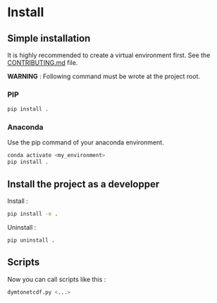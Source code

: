 # Install

## Simple installation

It is highly recommended to create a virtual environment first. See the [CONTRIBUTING.md](./CONTRIBUTING.md) file.

**WARNING** : Following command must be wrote at the project root.

### PIP

```bash
pip install .
```

### Anaconda

Use the pip command of your anaconda environment.

```bash
conda activate <my_environment>
pip install .
```

## Install the project as a developper



Install :

```bash
pip install -e .
```

Uninstall :

```bash
pip uninstall .
```

## Scripts

Now you can call scripts like this :

```bash
dymtonetcdf.py <...>
```
